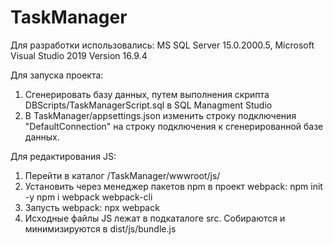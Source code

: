 # TaskManager

Для разработки использовались:
MS SQL Server 15.0.2000.5,
Microsoft Visual Studio 2019 Version 16.9.4

Для запуска проекта:
1. Сгенерировать базу данных, путем выполнения скрипта DBScripts/TaskManagerScript.sql в SQL Managment Studio
2. В TaskManager/appsettings.json изменить строку подключения "DefaultConnection" на строку подключения к сгенерированной базе данных.

Для редактирования JS:
1. Перейти в каталог /TaskManager/wwwroot/js/
2. Установить через менеджер пакетов npm в проект webpack:
   npm init -y
   npm i webpack webpack-cli
3. Запусть webpack:
   npx webpack
4. Исходные файлы JS лежат в подкаталоге src. Собираются и минимизируются в dist/js/bundle.js
